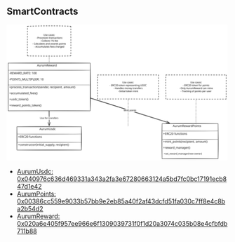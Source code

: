 ## SmartContracts

![SmartContract](/assets/AurumContracts.svg)

- [AurumUsdc: 0x040976c636d469331a343a2fa3e67280663124a5bd7fc0bc17191ecb847d1e42](https://sepolia.starkscan.co/contract/0x040976c636d469331a343a2fa3e67280663124a5bd7fc0bc17191ecb847d1e42)
- [AurumPoints: 0x00386cc559e9033b57bb9e2eb85a40f2af43dcfd51fa030c7ff8e4c8ba2b54d2](https://sepolia.starkscan.co/contract/0x00386cc559e9033b57bb9e2eb85a40f2af43dcfd51fa030c7ff8e4c8ba2b54d2#overview)
- [AurumReward: 0x020a6e405f957ee966e6f1309039731f0f1d20a3074c035b08e4cfbfdb711b88](https://sepolia.starkscan.co/contract/0x020a6e405f957ee966e6f1309039731f0f1d20a3074c035b08e4cfbfdb711b88)